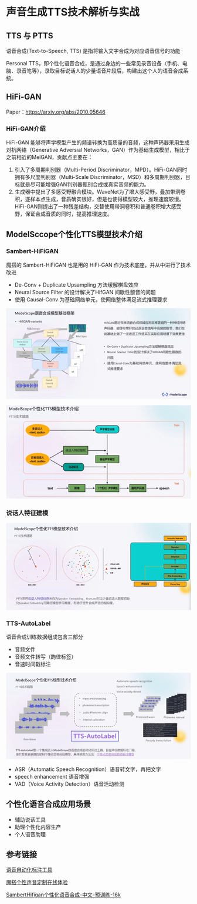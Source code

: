 # 声音生成TTS技术解析与实战

## TTS 与 PTTS

语音合成(Text-to-Speech, TTS) 是指将输入文字合成为对应语音信号的功能

Personal TTS，即个性化语音合成，是通过身边的一些常见录音设备（手机、电脑、录音笔等），录取目标说话人的少量语音片段后，构建出这个人的语音合成系统。

## HiFi-GAN

Paper：https://arxiv.org/abs/2010.05646

### HiFi-GAN介绍

HiFi-GAN 能够将声学模型产生的频谱转换为高质量的音频，这种声码器采用生成对抗网络（Generative Adversial Networks，GAN）作为基础生成模型，相比于之前相近的MelGAN，贡献点主要在：

1. 引入了多周期判别器（Multi-Period Discriminator，MPD）。HiFi-GAN同时拥有多尺度判别器（Multi-Scale Discriminator，MSD）和多周期判别器，目标就是尽可能增强GAN判别器甄别合成或真实音频的能力。
2. 生成器中提出了多感受野融合模块。WaveNet为了增大感受野，叠加带洞卷积，逐样本点生成，音质确实很好，但是也使得模型较大，推理速度较慢。HiFi-GAN则提出了一种残差结构，交替使用带洞卷积和普通卷积增大感受野，保证合成音质的同时，提高推理速度。

## ModelSccope个性化TTS模型技术介绍

### Sambert-HiFiGAN 

魔搭的 Sambert-HiFiGAN 也是用的 HiFi-GAN 作为技术底座，并从中进行了技术改进

* De-Conv + Duplicate Upsampling 方法缓解棋盘效应
* Neural Source Filter 的设计解决了HifGAN 间歇性颤音的问题
* 使用 Causal-Conv 为基础网络单元，使网络整体满足流式推理要求

![1709992358308](assets/1709992358308.png)

![1709992569457](assets/1709992569457.png)

### 说话人特征建模

![1709992688185](assets/1709992688185.png)

### TTS-AutoLabel

语音合成训练数据组成包含三部分

* 音频文件
* 音频文件转写（韵律标签）
* 音速时间戳标注

![1709992916002](assets/1709992916002.png)

* ASR（Automatic Speech Recognition）语音转文字，再把文字
* speech enhancement 语音增强
* VAD（Voice Activity Detection）语音活动检测

## 个性化语音合成应用场景

* 辅助说话工具
* 助理个性化内容生产
* 个人语音助理

## 参考链接

[语音自动化标注工具](https://modelscope.cn/models/iic/speech_ptts_autolabel_16k/summary)

[魔搭个性声音定制在线体验](https://modelscope.cn/studios/iic/personal_tts/summary)

[SambertHifigan个性化语音合成-中文-预训练-16k](https://modelscope.cn/models/iic/speech_personal_sambert-hifigan_nsf_tts_zh-cn_pretrain_16k/summary)